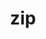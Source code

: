 ---
title: "zip"
layout: cache
categories: [package, develop-2024-06-02]
meta: {"versions": ["3.0"], "compilers": ["gcc@=11.4.0", "gcc@=9.4.0"], "oss": ["ubuntu20.04", "ubuntu22.04"], "platforms": ["linux"], "targets": ["neoverse_v1", "ppc64le", "x86_64_v3"], "stacks": ["e4s", "e4s-neoverse_v1", "e4s-power", "ml-linux-x86_64-cpu", "ml-linux-x86_64-cuda", "root"], "num_specs": 3, "num_specs_by_stack": {"e4s-power": 1, "root": 3, "e4s-neoverse_v1": 1, "ml-linux-x86_64-cpu": 1, "ml-linux-x86_64-cuda": 1, "e4s": 1}}
spec_details: [{"hash": "cr6xpxpmisyw4qkhw4wcazqzkijt2imy", "compiler": "gcc@=9.4.0", "versions": ["3.0"], "os": "ubuntu20.04", "platform": "linux", "target": "ppc64le", "variants": ["build_system=makefile", "patches=14dc880,3bc30ba,5068e7c,51f48db,66ab4ce,a92fc4e,a95ed93,eb83fc8,f7d0bc4,fa8312c"], "stacks": ["e4s-power", "root"], "size": "-", "tarball": "https://binaries.spack.io/releases/develop-2024-06-02/build_cache/linux-ubuntu20.04-ppc64le/gcc-9.4.0/zip-3.0/linux-ubuntu20.04-ppc64le-gcc-9.4.0-zip-3.0-cr6xpxpmisyw4qkhw4wcazqzkijt2imy.spack"}, {"hash": "ph2j3pkr7b3jaupdyv72jvteghi6qpih", "compiler": "gcc@=11.4.0", "versions": ["3.0"], "os": "ubuntu22.04", "platform": "linux", "target": "neoverse_v1", "variants": ["build_system=makefile", "patches=14dc880,3bc30ba,5068e7c,51f48db,66ab4ce,a92fc4e,a95ed93,eb83fc8,f7d0bc4,fa8312c"], "stacks": ["e4s-neoverse_v1", "root"], "size": "-", "tarball": "https://binaries.spack.io/releases/develop-2024-06-02/build_cache/linux-ubuntu22.04-neoverse_v1/gcc-11.4.0/zip-3.0/linux-ubuntu22.04-neoverse_v1-gcc-11.4.0-zip-3.0-ph2j3pkr7b3jaupdyv72jvteghi6qpih.spack"}, {"hash": "2qnlchjwnh6ayc2fcwfyy4khrrjnuqdt", "compiler": "gcc@=11.4.0", "versions": ["3.0"], "os": "ubuntu22.04", "platform": "linux", "target": "x86_64_v3", "variants": ["build_system=makefile", "patches=14dc880,3bc30ba,5068e7c,51f48db,66ab4ce,a92fc4e,a95ed93,eb83fc8,f7d0bc4,fa8312c"], "stacks": ["root", "ml-linux-x86_64-cpu", "ml-linux-x86_64-cuda", "e4s"], "size": "-", "tarball": "https://binaries.spack.io/releases/develop-2024-06-02/build_cache/linux-ubuntu22.04-x86_64_v3/gcc-11.4.0/zip-3.0/linux-ubuntu22.04-x86_64_v3-gcc-11.4.0-zip-3.0-2qnlchjwnh6ayc2fcwfyy4khrrjnuqdt.spack"}]
---